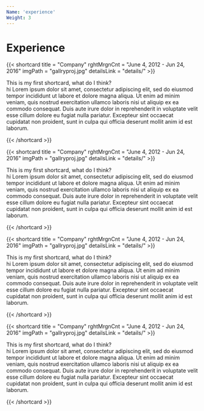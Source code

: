 ```yaml
---
Name: 'experience'
Weight: 3
---
```

# Experience

{{< shortcard title = "Company"  rghtMrgnCnt = "June 4, 2012 - Jun 24, 2016" imgPath = "gallryproj.jpg" detailsLink = "details/"  >}}
    
   This is my first shortcard, what do I  think?  
   hi
       Lorem ipsum dolor sit amet, consectetur adipiscing elit, sed do eiusmod tempor incididunt ut labore et dolore magna aliqua. Ut enim ad minim veniam, quis nostrud exercitation ullamco laboris nisi ut aliquip ex ea commodo consequat. Duis aute irure dolor in reprehenderit in voluptate velit esse cillum dolore eu fugiat nulla pariatur. Excepteur sint occaecat cupidatat non proident, sunt in culpa qui officia deserunt mollit   anim id est laborum.

{{< /shortcard >}}  

{{< shortcard title = "Company"  rghtMrgnCnt = "June 4, 2012 - Jun 24, 2016" imgPath = "gallryproj.jpg" detailsLink = "details/"  >}}
    
   This is my first shortcard, what do I  think?  
   hi
       Lorem ipsum dolor sit amet, consectetur adipiscing elit, sed do eiusmod tempor incididunt ut labore et dolore magna aliqua. Ut enim ad minim veniam, quis nostrud exercitation ullamco laboris nisi ut aliquip ex ea commodo consequat. Duis aute irure dolor in reprehenderit in voluptate velit esse cillum dolore eu fugiat nulla pariatur. Excepteur sint occaecat cupidatat non proident, sunt in culpa qui officia deserunt mollit   anim id est laborum.

{{< /shortcard >}}

{{< shortcard title = "Company"  rghtMrgnCnt = "June 4, 2012 - Jun 24, 2016" imgPath = "gallryproj.jpg" detailsLink = "details/"  >}}
    
   This is my first shortcard, what do I  think?  
   hi
       Lorem ipsum dolor sit amet, consectetur adipiscing elit, sed do eiusmod tempor incididunt ut labore et dolore magna aliqua. Ut enim ad minim veniam, quis nostrud exercitation ullamco laboris nisi ut aliquip ex ea commodo consequat. Duis aute irure dolor in reprehenderit in voluptate velit esse cillum dolore eu fugiat nulla pariatur. Excepteur sint occaecat cupidatat non proident, sunt in culpa qui officia deserunt mollit   anim id est laborum.

{{< /shortcard >}}

{{< shortcard title = "Company"  rghtMrgnCnt = "June 4, 2012 - Jun 24, 2016" imgPath = "gallryproj.jpg" detailsLink = "details/"  >}}
    
   This is my first shortcard, what do I  think?  
   hi
       Lorem ipsum dolor sit amet, consectetur adipiscing elit, sed do eiusmod tempor incididunt ut labore et dolore magna aliqua. Ut enim ad minim veniam, quis nostrud exercitation ullamco laboris nisi ut aliquip ex ea commodo consequat. Duis aute irure dolor in reprehenderit in voluptate velit esse cillum dolore eu fugiat nulla pariatur. Excepteur sint occaecat cupidatat non proident, sunt in culpa qui officia deserunt mollit   anim id est laborum.

{{< /shortcard >}}